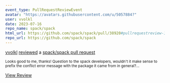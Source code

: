 ```yaml
---
event_type: PullRequestReviewEvent
avatar: "https://avatars.githubusercontent.com/u/5057884?"
user: vvolkl
date: 2023-07-16
repo_name: spack/spack
html_url: https://github.com/spack/spack/pull/38920#pullrequestreview-1531716541
repo_url: https://github.com/spack/spack
---
```


<a href='https://github.com/vvolkl' target='_blank'>vvolkl</a> <a href='https://github.com/spack/spack/pull/38920#pullrequestreview-1531716541' target='_blank'>reviewed</a> a <a href='https://github.com/spack/spack/pull/38920' target='_blank'>spack/spack pull request</a>

<small>Looks good to me, thanks! Question to the spack developers, wouldn't it make sense to prefix the conflict error message with the package it came from in general?...</small>

<a href='https://github.com/spack/spack/pull/38920#pullrequestreview-1531716541' target='_blank'>View Review</a>